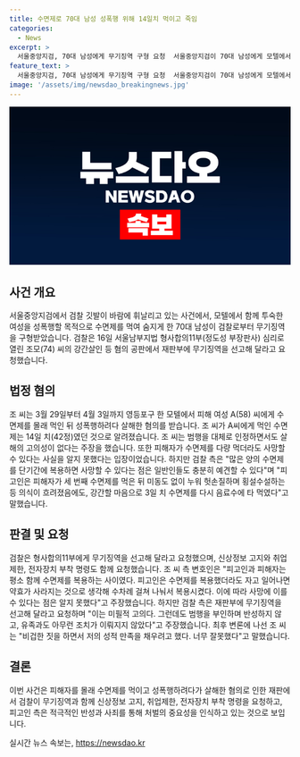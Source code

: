 ```yaml
---
title: 수면제로 70대 남성 성폭행 위해 14일치 먹이고 죽임
categories:
  - News
excerpt: >
  서울중앙지검, 70대 남성에게 무기징역 구형 요청  서울중앙지검이 70대 남성에게 모텔에서 여성을 성폭행하려다가 살해한 혐의로 무기징역을 요청했다. 범행을 부인하던 피의자 측 변호인은 피해자와 함께 수면제를 복용했다고 주장했지만, 검찰은 피고인의 의도를 강조하며 대응했다. 피의자는 최후 변론에서 비겁한 짓을 하면서 저의 성적 만족을 채우려고 했다. 너무 잘못했다고 반성을 토로했다.
feature_text: >
  서울중앙지검, 70대 남성에게 무기징역 구형 요청  서울중앙지검이 70대 남성에게 모텔에서 여성을 성폭행하려다가 살해한 혐의로 무기징역을 요청했다. 범행을 부인하던 피의자 측 변호인은 피해자와 함께 수면제를 복용했다고 주장했지만, 검찰은 피고인의 의도를 강조하며 대응했다. 피의자는 최후 변론에서 비겁한 짓을 하면서 저의 성적 만족을 채우려고 했다. 너무 잘못했다고 반성을 토로했다.
image: '/assets/img/newsdao_breakingnews.jpg'
---
```


<p><img src="/assets/img/newsdao_breakingnews.jpg" alt="koreaapp 속보" /></p>

<h2 data-ke-size="size26">사건 개요</h2>

<p data-ke-size="size16">서울중앙지검에서 검찰 깃발이 바람에 휘날리고 있는 사건에서, 모텔에서 함께 투숙한 여성을 성폭행할 목적으로 수면제를 먹여 숨지게 한 70대 남성이 검찰로부터 무기징역을 구형받았습니다. 검찰은 16일 서울남부지법 형사합의11부(정도성 부장판사) 심리로 열린 조모(74) 씨의 강간살인 등 혐의 공판에서 재판부에 무기징역을 선고해 달라고 요청했습니다.</p>

<h2 data-ke-size="size26">법정 혐의</h2>

<p data-ke-size="size16">조 씨는 3월 29일부터 4월 3일까지 영등포구 한 모텔에서 피해 여성 A(58) 씨에게 수면제를 몰래 먹인 뒤 성폭행하려다 살해한 혐의를 받습니다. 조 씨가 A씨에게 먹인 수면제는 14일 치(42정)였던 것으로 알려졌습니다. 조 씨는 범행을 대체로 인정하면서도 살해의 고의성이 없다는 주장을 했습니다. 또한 피해자가 수면제를 다량 먹더라도 사망할 수 있다는 사실을 알지 못했다는 입장이었습니다. 하지만 검찰 측은 "많은 양의 수면제를 단기간에 복용하면 사망할 수 있다는 점은 일반인들도 충분히 예견할 수 있다"며 "피고인은 피해자가 세 번째 수면제를 먹은 뒤 미동도 없이 누워 헛손질하며 횡설수설하는 등 의식이 흐려졌음에도, 강간할 마음으로 3일 치 수면제를 다시 음료수에 타 먹였다"고 말했습니다.</p>

<h2 data-ke-size="size26">판결 및 요청</h2>

<p data-ke-size="size16">검찰은 형사합의11부에게 무기징역을 선고해 달라고 요청했으며, 신상정보 고지와 취업제한, 전자장치 부착 명령도 함께 요청했습니다. 조 씨 측 변호인은 "피고인과 피해자는 평소 함께 수면제를 복용하는 사이였다. 피고인은 수면제를 복용했더라도 자고 일어나면 약효가 사라지는 것으로 생각해 수차례 걸쳐 나눠서 복용시켰다. 이에 따라 사망에 이를 수 있다는 점은 알지 못했다"고 주장했습니다. 하지만 검찰 측은 재판부에 무기징역을 선고해 달라고 요청하며 "이는 미필적 고의다. 그런데도 범행을 부인하며 반성하지 않고, 유족과도 아무런 조치가 이뤄지지 않았다"고 주장했습니다. 최후 변론에 나선 조 씨는 "비겁한 짓을 하면서 저의 성적 만족을 채우려고 했다. 너무 잘못했다"고 말했습니다.</p>

<h2 data-ke-size="size26">결론</h2>

<p data-ke-size="size16">이번 사건은 피해자를 몰래 수면제를 먹이고 성폭행하려다가 살해한 혐의로 인한 재판에서 검찰이 무기징역과 함께 신상정보 고지, 취업제한, 전자장치 부착 명령을 요청하고, 피고인 측은 적극적인 반성과 사죄를 통해 처벌의 중요성을 인식하고 있는 것으로 보입니다.</p>
실시간 뉴스 속보는, <a href="https://newsdao.kr" rel="dofollow">https://newsdao.kr</a>


